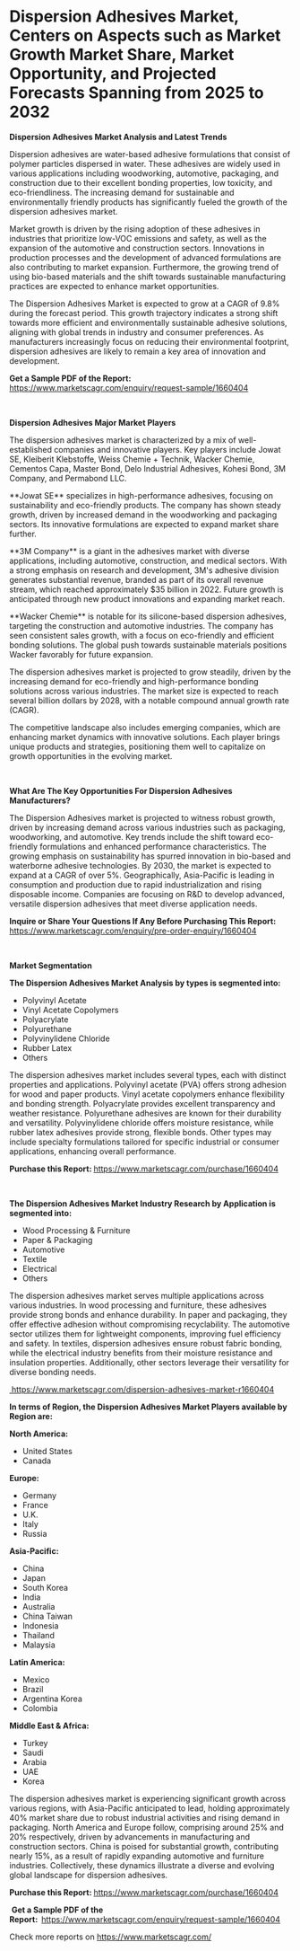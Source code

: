 <p><h1>Dispersion Adhesives Market, Centers on Aspects such as Market Growth Market Share, Market Opportunity, and Projected Forecasts Spanning from 2025 to 2032</h1></p><p><strong>Dispersion Adhesives Market Analysis and Latest Trends</strong></p>
<p><p>Dispersion adhesives are water-based adhesive formulations that consist of polymer particles dispersed in water. These adhesives are widely used in various applications including woodworking, automotive, packaging, and construction due to their excellent bonding properties, low toxicity, and eco-friendliness. The increasing demand for sustainable and environmentally friendly products has significantly fueled the growth of the dispersion adhesives market.</p><p>Market growth is driven by the rising adoption of these adhesives in industries that prioritize low-VOC emissions and safety, as well as the expansion of the automotive and construction sectors. Innovations in production processes and the development of advanced formulations are also contributing to market expansion. Furthermore, the growing trend of using bio-based materials and the shift towards sustainable manufacturing practices are expected to enhance market opportunities.</p><p>The Dispersion Adhesives Market is expected to grow at a CAGR of 9.8% during the forecast period. This growth trajectory indicates a strong shift towards more efficient and environmentally sustainable adhesive solutions, aligning with global trends in industry and consumer preferences. As manufacturers increasingly focus on reducing their environmental footprint, dispersion adhesives are likely to remain a key area of innovation and development.</p></p>
<p><strong>Get a Sample PDF of the Report:&nbsp;</strong> <a href="https://www.marketscagr.com/enquiry/request-sample/1660404?utm_campaign=3266&utm_medium=2&utm_source=Github&utm_content=ia&utm_term=01042025&utm_id=dispersion-adhesives">https://www.marketscagr.com/enquiry/request-sample/1660404</a></p>
<p>&nbsp;</p>
<p><strong>Dispersion Adhesives Major Market Players</strong></p>
<p><p>The dispersion adhesives market is characterized by a mix of well-established companies and innovative players. Key players include Jowat SE, Kleiberit Klebstoffe, Weiss Chemie + Technik, Wacker Chemie, Cementos Capa, Master Bond, Delo Industrial Adhesives, Kohesi Bond, 3M Company, and Permabond LLC. </p><p>**Jowat SE** specializes in high-performance adhesives, focusing on sustainability and eco-friendly products. The company has shown steady growth, driven by increased demand in the woodworking and packaging sectors. Its innovative formulations are expected to expand market share further.</p><p>**3M Company** is a giant in the adhesives market with diverse applications, including automotive, construction, and medical sectors. With a strong emphasis on research and development, 3M's adhesive division generates substantial revenue, branded as part of its overall revenue stream, which reached approximately $35 billion in 2022. Future growth is anticipated through new product innovations and expanding market reach.</p><p>**Wacker Chemie** is notable for its silicone-based dispersion adhesives, targeting the construction and automotive industries. The company has seen consistent sales growth, with a focus on eco-friendly and efficient bonding solutions. The global push towards sustainable materials positions Wacker favorably for future expansion.</p><p>The dispersion adhesives market is projected to grow steadily, driven by the increasing demand for eco-friendly and high-performance bonding solutions across various industries. The market size is expected to reach several billion dollars by 2028, with a notable compound annual growth rate (CAGR).</p><p>The competitive landscape also includes emerging companies, which are enhancing market dynamics with innovative solutions. Each player brings unique products and strategies, positioning them well to capitalize on growth opportunities in the evolving market.</p></p>
<p>&nbsp;</p>
<p><strong>What Are The Key Opportunities For Dispersion Adhesives Manufacturers?</strong></p>
<p><p>The Dispersion Adhesives market is projected to witness robust growth, driven by increasing demand across various industries such as packaging, woodworking, and automotive. Key trends include the shift toward eco-friendly formulations and enhanced performance characteristics. The growing emphasis on sustainability has spurred innovation in bio-based and waterborne adhesive technologies. By 2030, the market is expected to expand at a CAGR of over 5%. Geographically, Asia-Pacific is leading in consumption and production due to rapid industrialization and rising disposable income. Companies are focusing on R&D to develop advanced, versatile dispersion adhesives that meet diverse application needs.</p></p>
<p><strong>Inquire or Share Your Questions If Any Before Purchasing This Report:</strong> <a href="https://www.marketscagr.com/enquiry/pre-order-enquiry/1660404?utm_campaign=3266&utm_medium=2&utm_source=Github&utm_content=ia&utm_term=01042025&utm_id=dispersion-adhesives">https://www.marketscagr.com/enquiry/pre-order-enquiry/1660404</a></p>
<p>&nbsp;</p>
<p><strong>Market Segmentation</strong></p>
<p><strong>The Dispersion Adhesives Market Analysis by types is segmented into:</strong></p>
<p><ul><li>Polyvinyl Acetate</li><li>Vinyl Acetate Copolymers</li><li>Polyacrylate</li><li>Polyurethane</li><li>Polyvinylidene Chloride</li><li>Rubber Latex</li><li>Others</li></ul></p>
<p><p>The dispersion adhesives market includes several types, each with distinct properties and applications. Polyvinyl acetate (PVA) offers strong adhesion for wood and paper products. Vinyl acetate copolymers enhance flexibility and bonding strength. Polyacrylate provides excellent transparency and weather resistance. Polyurethane adhesives are known for their durability and versatility. Polyvinylidene chloride offers moisture resistance, while rubber latex adhesives provide strong, flexible bonds. Other types may include specialty formulations tailored for specific industrial or consumer applications, enhancing overall performance.</p></p>
<p><strong>Purchase this Report:&nbsp;</strong><a href="https://www.marketscagr.com/purchase/1660404?utm_campaign=3266&utm_medium=2&utm_source=Github&utm_content=ia&utm_term=01042025&utm_id=dispersion-adhesives">https://www.marketscagr.com/purchase/1660404</a></p>
<p>&nbsp;</p>
<p><strong>The Dispersion Adhesives Market Industry Research by Application is segmented into:</strong></p>
<p><ul><li>Wood Processing & Furniture</li><li>Paper & Packaging</li><li>Automotive</li><li>Textile</li><li>Electrical</li><li>Others</li></ul></p>
<p><p>The dispersion adhesives market serves multiple applications across various industries. In wood processing and furniture, these adhesives provide strong bonds and enhance durability. In paper and packaging, they offer effective adhesion without compromising recyclability. The automotive sector utilizes them for lightweight components, improving fuel efficiency and safety. In textiles, dispersion adhesives ensure robust fabric bonding, while the electrical industry benefits from their moisture resistance and insulation properties. Additionally, other sectors leverage their versatility for diverse bonding needs.</p></p>
<p><a href="https://www.marketscagr.com/dispersion-adhesives-market-r1660404?utm_campaign=3266&utm_medium=2&utm_source=Github&utm_content=ia&utm_term=01042025&utm_id=dispersion-adhesives">&nbsp;https://www.marketscagr.com/dispersion-adhesives-market-r1660404</a></p>
<p><strong>In terms of Region, the Dispersion Adhesives Market Players available by Region are:</strong></p>
<p>
    <p> <strong> North America: </strong>
        <ul>
            <li>United States</li>
            <li>Canada</li>
        </ul>
        </p> 
    <p> <strong> Europe: </strong>
        <ul>
            <li>Germany</li>
            <li>France</li>
            <li>U.K.</li>
            <li>Italy</li>
            <li>Russia</li>
        </ul>
        </p> 
    <p> <strong> Asia-Pacific: </strong>
        <ul>
            <li>China</li>
            <li>Japan</li>
            <li>South Korea</li>
            <li>India</li>
            <li>Australia</li>
            <li>China Taiwan</li>
            <li>Indonesia</li>
            <li>Thailand</li>
            <li>Malaysia</li>
        </ul>
        </p> 
    <p> <strong> Latin America: </strong>
        <ul>
            <li>Mexico</li>
            <li>Brazil</li>
            <li>Argentina Korea</li>
            <li>Colombia</li>
        </ul>
        </p> 
    <p> <strong> Middle East & Africa: </strong>
        <ul>
            <li>Turkey</li>
            <li>Saudi</li>
            <li>Arabia</li>
            <li>UAE</li>
            <li>Korea</li>
        </ul>
    </p>
    </p>
<p><p>The dispersion adhesives market is experiencing significant growth across various regions, with Asia-Pacific anticipated to lead, holding approximately 40% market share due to robust industrial activities and rising demand in packaging. North America and Europe follow, comprising around 25% and 20% respectively, driven by advancements in manufacturing and construction sectors. China is poised for substantial growth, contributing nearly 15%, as a result of rapidly expanding automotive and furniture industries. Collectively, these dynamics illustrate a diverse and evolving global landscape for dispersion adhesives.</p></p>
<p><strong>Purchase this Report: </strong><a href="https://www.marketscagr.com/purchase/1660404?utm_campaign=3266&utm_medium=2&utm_source=Github&utm_content=ia&utm_term=01042025&utm_id=dispersion-adhesives">https://www.marketscagr.com/purchase/1660404</a></p>
<p>&nbsp;<strong>Get a Sample PDF of the Report:&nbsp;&nbsp;</strong><a href="https://www.marketscagr.com/enquiry/request-sample/1660404?utm_campaign=3266&utm_medium=2&utm_source=Github&utm_content=ia&utm_term=01042025&utm_id=dispersion-adhesives">https://www.marketscagr.com/enquiry/request-sample/1660404</a></p>
<p><strong></strong></p>
<p>Check more reports on <a href="https://www.marketscagr.com/?utm_campaign=3266&utm_medium=2&utm_source=Github&utm_content=ia&utm_term=01042025&utm_id=dispersion-adhesives">https://www.marketscagr.com/</a></p>